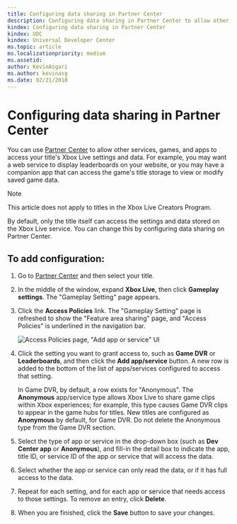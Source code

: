 ```yaml
---
title: Configuring data sharing in Partner Center
description: Configuring data sharing in Partner Center to allow other apps, games, and services to access the Xbox Live settings.
kindex: Configuring data sharing in Partner Center
kindex: UDC
kindex: Universal Developer Center
ms.topic: article
ms.localizationpriority: medium
ms.assetid:
author: KevinAsgari
ms.author: kevinasg
ms.date: 02/21/2018
---
```




# Configuring data sharing in Partner Center

You can use [Partner Center](https://developer.microsoft.com/dashboard/windows/overview) to allow other services, games, and apps to access your title's Xbox Live settings and data.
For example, you may want a web service to display leaderboards on your website, or you may have a companion app that can access the game's title storage to view or modify saved game data.

> [!NOTE]
> This article does not apply to titles in the Xbox Live Creators Program.

By default, only the title itself can access the settings and data stored on the Xbox Live service.
You can change this by configuring data sharing on Partner Center.


## To add configuration:

1. Go to [Partner Center](https://developer.microsoft.com/dashboard/windows/overview) and then select your title.

2. In the middle of the window, expand **Xbox Live**, then click **Gameplay settings**. The "Gameplay Setting" page appears.

3. Click the **Access Policies** link. The "Gameplay Setting" page is refreshed to show the "Feature area sharing" page, and "Access Policies" is underlined in the navigation bar.

   ![Access Policies page, "Add app or service" UI](../../images/dev-center/data-sharing-2.png)

4. Click the setting you want to grant access to, such as **Game DVR** or **Leaderboards**, and then click the **Add app/service** button.
   A new row is added to the bottom of the list of apps/services configured to access that setting.

   In Game DVR, by default, a row exists for "Anonymous".
   The **Anonymous** app/service type allows Xbox Live to share game clips within Xbox experiences; for example, this type causes Game DVR clips to appear in the game hubs for titles.
   New titles are configured as **Anonymous** by default, for Game DVR.
   Do not delete the Anonymous type from the Game DVR section.

5. Select the type of app or service in the drop-down box (such as **Dev Center app** or **Anonymous**), and fill-in the detail box to indicate the app, title ID, or service ID of the app or service that will access the data.

6. Select whether the app or service can only read the data, or if it has full access to the data.

7. Repeat for each setting, and for each app or service that needs access to those settings. To remove an entry, click **Delete**.

8. When you are finished, click the **Save** button to save your changes.
